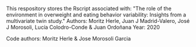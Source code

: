 This respository stores the Rscript associated with:
"The role of the environment in overweight and eating behavior variability: Insights from a multivariate twin study."
Authors: Moritz Herle, Juan J Madrid-Valero, José J Morosoli, Lucía Colodro-Conde  & Juan Ordoñana 
Year: 2020

Code authors: Moritz Herle & Jose Morosoli Garcia
